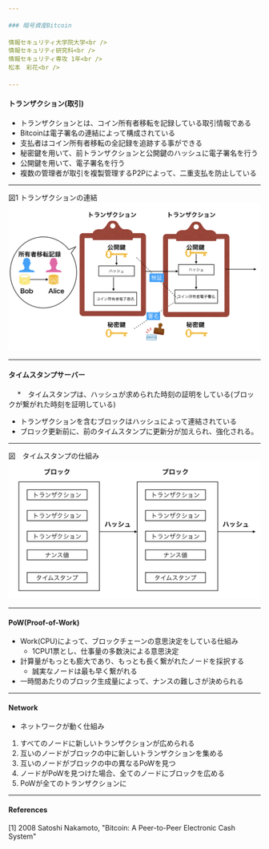 ```yaml
---

### 暗号資産Bitcoin

情報セキュリティ大学院大学<br />
情報セキュリティ研究科<br />
情報セキュリティ専攻 1年<br />
松本　彩花<br />

---
```


#### トランザクション(取引)

* トランザクションとは、コイン所有者移転を記録している取引情報である
* Bitcoinは電子署名の連結によって構成されている
* 支払者はコイン所有者移転の全記録を追跡する事ができる
* 秘密鍵を用いて、前トランザクションと公開鍵のハッシュに電子署名を行う
* 公開鍵を用いて、電子署名を行う
* 複数の管理者が取引を複製管理するP2Pによって、二重支払を防止している

---
図1 トランザクションの連結
<img src="ts.png" alt="トランザクション">

---

#### タイムスタンプサーバー
 　
*　タイムスタンプは、ハッシュが求められた時刻の証明をしている(ブロックが繋がれた時刻を証明している)
* トランザクションを含むブロックはハッシュによって連結されている
* ブロック更新前に、前のタイムスタンプに更新分が加えられ、強化される。

---
図　タイムスタンプの仕組み
<img src="bl.png" alt="ブロックチェーン">

---

#### PoW(Proof-of-Work)

* Work(CPU)によって、ブロックチェーンの意思決定をしている仕組み
  *  1CPU1票とし、仕事量の多数決による意思決定
* 計算量がもっとも膨大であり、もっとも長く繋がれたノードを採択する
  *  誠実なノードは最も早く繋がれる
* 一時間あたりのブロック生成量によって、ナンスの難しさが決められる

--- 

#### Network

* ネットワークが動く仕組み

1) すべてのノードに新しいトランザクションが広められる
2) 互いのノードがブロックの中に新しいトランザクションを集める
3) 互いのノードがブロックの中の異なるPoWを見つ
4) ノードがPoWを見つけた場合、全てのノードにブロックを広める
5) PoWが全てのトランザクションに

---

#### References

[1] 2008 Satoshi Nakamoto, "Bitcoin: A Peer-to-Peer Electronic Cash System"
